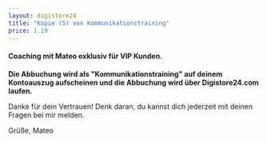 ```yaml
---
layout: digistore24
title: "Kopie (5) von Kommunikationstraining"
price: 1.19
---
```

<h4><strong>Coaching mit Mateo&#xA0;</strong><strong>exklusiv f&#xFC;r&#xA0;VIP Kunden.</strong></h4>
<p><strong>Die Abbuchung wird als &quot;Kommunikationstraining&quot; auf deinem Kontoauszug aufscheinen und die Abbuchung wird &#xFC;ber Digistore24.com laufen.</strong></p>
<p>Danke f&#xFC;r dein Vertrauen! Denk daran, du kannst dich jederzeit mit deinen Fragen bei mir melden.&#xA0;</p>
<p>Gr&#xFC;&#xDF;e, Mateo</p>